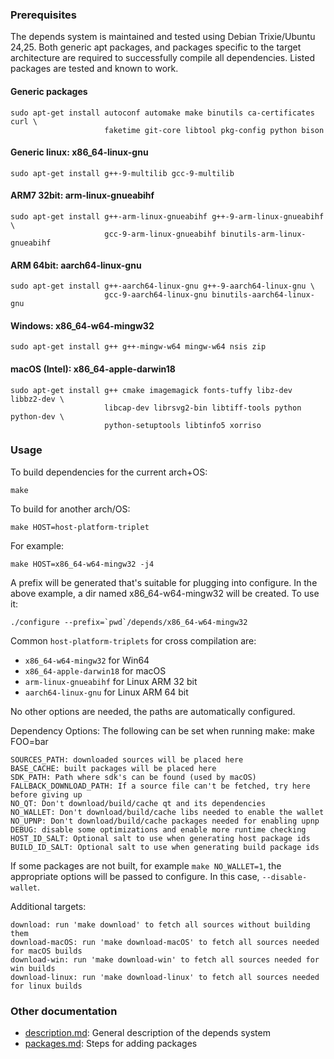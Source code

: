 ### Prerequisites

The depends system is maintained and tested using Debian Trixie/Ubuntu 24,25. Both generic apt packages, and packages specific to the target architecture are required to successfully compile all dependencies. Listed packages are tested and known to
work.

#### Generic packages

```
sudo apt-get install autoconf automake make binutils ca-certificates curl \
                     faketime git-core libtool pkg-config python bison
```

#### Generic linux: x86_64-linux-gnu

```
sudo apt-get install g++-9-multilib gcc-9-multilib
```

#### ARM7 32bit: arm-linux-gnueabihf

```
sudo apt-get install g++-arm-linux-gnueabihf g++-9-arm-linux-gnueabihf \
                     gcc-9-arm-linux-gnueabihf binutils-arm-linux-gnueabihf
```

#### ARM 64bit: aarch64-linux-gnu

```
sudo apt-get install g++-aarch64-linux-gnu g++-9-aarch64-linux-gnu \
                     gcc-9-aarch64-linux-gnu binutils-aarch64-linux-gnu
```

#### Windows: x86_64-w64-mingw32

```
sudo apt-get install g++ g++-mingw-w64 mingw-w64 nsis zip
```

#### macOS (Intel): x86_64-apple-darwin18

```
sudo apt-get install g++ cmake imagemagick fonts-tuffy libz-dev libbz2-dev \
                     libcap-dev librsvg2-bin libtiff-tools python python-dev \
                     python-setuptools libtinfo5 xorriso
```

### Usage

To build dependencies for the current arch+OS:

    make

To build for another arch/OS:

    make HOST=host-platform-triplet

For example:

    make HOST=x86_64-w64-mingw32 -j4

A prefix will be generated that's suitable for plugging into configure. In the above example, a dir named x86_64-w64-mingw32 will be
created. To use it:

    ./configure --prefix=`pwd`/depends/x86_64-w64-mingw32

Common `host-platform-triplets` for cross compilation are:

- `x86_64-w64-mingw32` for Win64
- `x86_64-apple-darwin18` for macOS
- `arm-linux-gnueabihf` for Linux ARM 32 bit
- `aarch64-linux-gnu` for Linux ARM 64 bit

No other options are needed, the paths are automatically configured.

Dependency Options:
The following can be set when running make: make FOO=bar

    SOURCES_PATH: downloaded sources will be placed here
    BASE_CACHE: built packages will be placed here
    SDK_PATH: Path where sdk's can be found (used by macOS)
    FALLBACK_DOWNLOAD_PATH: If a source file can't be fetched, try here before giving up
    NO_QT: Don't download/build/cache qt and its dependencies
    NO_WALLET: Don't download/build/cache libs needed to enable the wallet
    NO_UPNP: Don't download/build/cache packages needed for enabling upnp
    DEBUG: disable some optimizations and enable more runtime checking
    HOST_ID_SALT: Optional salt to use when generating host package ids
    BUILD_ID_SALT: Optional salt to use when generating build package ids

If some packages are not built, for example `make NO_WALLET=1`, the appropriate
options will be passed to configure. In this case, `--disable-wallet`.

Additional targets:

    download: run 'make download' to fetch all sources without building them
    download-macOS: run 'make download-macOS' to fetch all sources needed for macOS builds
    download-win: run 'make download-win' to fetch all sources needed for win builds
    download-linux: run 'make download-linux' to fetch all sources needed for linux builds

### Other documentation

- [description.md](description.md): General description of the depends system
- [packages.md](packages.md): Steps for adding packages
